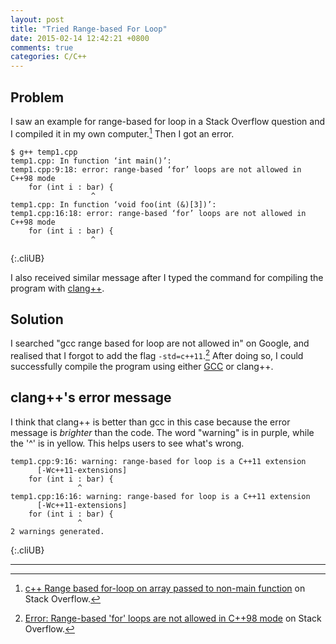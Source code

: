 ```yaml
---
layout: post
title: "Tried Range-based For Loop"
date: 2015-02-14 12:42:21 +0800
comments: true
categories: C/C++
---
```


Problem
---

I saw an example for range-based for loop in a Stack Overflow question
and I compiled it in my own computer.[^eg]  Then I got an error.

    $ g++ temp1.cpp
    temp1.cpp: In function ‘int main()’:
    temp1.cpp:9:18: error: range-based ‘for’ loops are not allowed in C++98 mode
        for (int i : bar) {
                      ^
    temp1.cpp: In function ‘void foo(int (&)[3])’:
    temp1.cpp:16:18: error: range-based ‘for’ loops are not allowed in C++98 mode
        for (int i : bar) {
                      ^
{:.cliUB}

<!-- more -->

I also received similar message after I typed the command for
compiling the program with [clang++].

Solution
---

I searched "gcc range based for loop are not allowed in" on Google,
and realised that I forgot to add the flag `-std=c++11`.[^sol]  After
doing so, I could successfully compile the program using either [GCC]
or clang++.

clang++'s error message
---

I think that clang++ is better than gcc in this case because the error
message is *brighter* than the code.  The word "warning" is in purple,
while the '^' is in yellow.  This helps users to see what's wrong.

    temp1.cpp:9:16: warning: range-based for loop is a C++11 extension
          [-Wc++11-extensions]
        for (int i : bar) {
                   ^
    temp1.cpp:16:16: warning: range-based for loop is a C++11 extension
          [-Wc++11-extensions]
        for (int i : bar) {
                   ^
    2 warnings generated.
{:.cliUB}

---
[^eg]:
    [c++ Range based for-loop on array passed to non-main function][p]
    on Stack Overflow.

[^sol]:
    [Error: Range-based 'for' loops are not allowed in C++98 mode][s]
    on Stack Overflow.

[p]: http://stackoverflow.com/a/26182985
[clang++]: http://clang.llvm.org/ "Another C++ compiler"
[GCC]: https://gcc.gnu.org/ "GNU Compiler Collection"
[s]: http://stackoverflow.com/a/22859334
